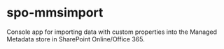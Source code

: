 # spo-mmsimport
Console app for importing data with custom properties into the Managed Metadata store in SharePoint Online/Office 365.
